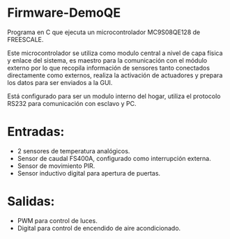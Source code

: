 # Firmware-DemoQE

Programa en C que ejecuta un microcontrolador MC9S08QE128 de FREESCALE. 

Este microcontrolador se utiliza como modulo central a nivel de capa física y enlace del sistema, es maestro para la comunicación con el módulo externo por lo que recopila información de sensores tanto conectados directamente como externos, realiza la activación de actuadores y prepara los datos para ser enviados a la GUI.

Está configurado para ser un modulo interno del hogar, utiliza el protocolo RS232 para comunicación con esclavo y PC.

Entradas:
=

+  2 sensores de temperatura analógicos. 
+  Sensor de caudal FS400A, configurado como interrupción externa.
+  Sensor de movimiento PIR.
+  Sensor inductivo digital para apertura de puertas.

Salidas:
=

+ PWM para control de luces.
+ Digital para control de encendido de aire acondicionado.
